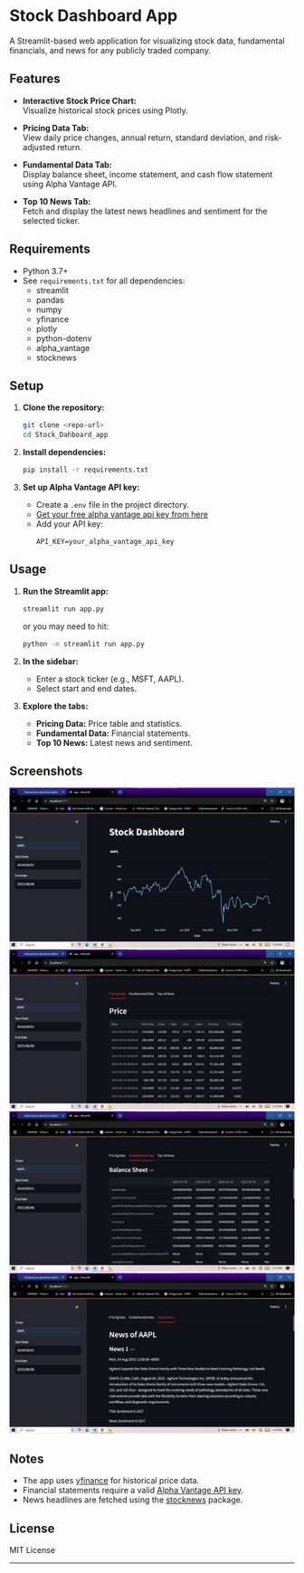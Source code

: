 # Stock Dashboard App

A Streamlit-based web application for visualizing stock data, fundamental financials, and news for any publicly traded company.

## Features

- **Interactive Stock Price Chart:**  
  Visualize historical stock prices using Plotly.

- **Pricing Data Tab:**  
  View daily price changes, annual return, standard deviation, and risk-adjusted return.

- **Fundamental Data Tab:**  
  Display balance sheet, income statement, and cash flow statement using Alpha Vantage API.

- **Top 10 News Tab:**  
  Fetch and display the latest news headlines and sentiment for the selected ticker.

## Requirements

- Python 3.7+
- See `requirements.txt` for all dependencies:
  - streamlit
  - pandas
  - numpy
  - yfinance
  - plotly
  - python-dotenv
  - alpha_vantage
  - stocknews

## Setup

1. **Clone the repository:**
   ```sh
   git clone <repo-url>
   cd Stock_Dahboard_app
   ```

2. **Install dependencies:**
   ```sh
   pip install -r requirements.txt
   ```

3. **Set up Alpha Vantage API key:**
   - Create a `.env` file in the project directory.
   - [Get your free alpha vantage api key from here](https://www.alphavantage.co/support/#api-key)
   - Add your API key:
     ```
     API_KEY=your_alpha_vantage_api_key
     ```

## Usage

1. **Run the Streamlit app:**
   ```sh
   streamlit run app.py
   ```

   or you may need to hit:
   ```sh
   python -m streamlit run app.py
   ```

2. **In the sidebar:**
   - Enter a stock ticker (e.g., MSFT, AAPL).
   - Select start and end dates.

3. **Explore the tabs:**
   - **Pricing Data:** Price table and statistics.
   - **Fundamental Data:** Financial statements.
   - **Top 10 News:** Latest news and sentiment.

## Screenshots

![Dashboard Main View](screenshots/image1.png)
![Pricing Data Tab](screenshots/image2.png)
![Fundamental Data Tab](screenshots/image3.png)
![Top 10 News Tab](screenshots/image4.png)

## Notes

- The app uses [yfinance](https://github.com/ranaroussi/yfinance) for historical price data.
- Financial statements require a valid [Alpha Vantage API key](https://www.alphavantage.co/support/#api-key).
- News headlines are fetched using the [stocknews](https://pypi.org/project/stocknews/) package.

## License

MIT License

---

